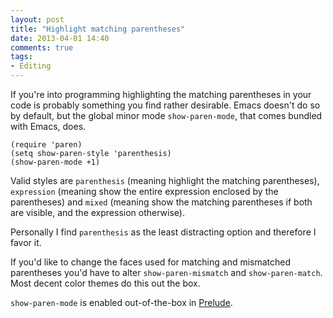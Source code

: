 ```yaml
---
layout: post
title: "Highlight matching parentheses"
date: 2013-04-01 14:40
comments: true
tags:
- Editing
---
```


If you're into programming highlighting the matching parentheses in
your code is probably something you find rather desirable. Emacs
doesn't do so by default, but the global minor mode `show-paren-mode`,
that comes bundled with Emacs, does.

``` elisp
(require 'paren)
(setq show-paren-style 'parenthesis)
(show-paren-mode +1)
```

Valid styles are `parenthesis` (meaning highlight the matching
parentheses), `expression` (meaning show the entire expression
enclosed by the parentheses) and `mixed` (meaning show the matching
parentheses if both are visible, and the expression otherwise).

Personally I find `parenthesis` as the least distracting option and
therefore I favor it.

If you'd like to change the faces used for matching and mismatched
parentheses you'd have to alter `show-paren-mismatch` and
`show-paren-match`. Most decent color themes do this out the box.

`show-paren-mode` is enabled out-of-the-box in
[Prelude](https://github.com/bbatsov/prelude).
